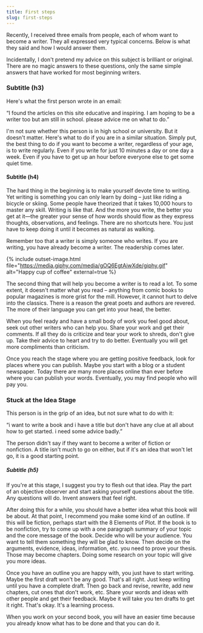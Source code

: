 ```yaml
---
title: First steps
slug: first-steps
---
```


Recently, I received three emails from people, each of whom want to become a writer. They all expressed very typical concerns. Below is what they said and how I would answer them.

Incidentally, I don't pretend my advice on this subject is brilliant or original. There are no magic answers to these questions, only the same simple answers that have worked for most beginning writers.

### Subtitle (h3)
 
Here's what the first person wrote in an email:

“I found the articles on this site educative and inspiring. I am hoping to be a writer too but am still in school. please advice me on what to do.”


I'm not sure whether this person is in high school or university. But it doesn't matter. Here's what to do if you are in a similar situation. Simply put, the best thing to do if you want to become a writer, regardless of your age, is to write regularly. Even if you write for just 10 minutes a day or one day a week. Even if you have to get up an hour before everyone else to get some quiet time.

#### Subtitle (h4)

The hard thing in the beginning is to make yourself devote time to writing. Yet writing is something you can only learn by doing – just like riding a bicycle or skiing. Some people have theorized that it takes 10,000 hours to master any skill. Writing is like that. And the more you write, the better you get at it—the greater your sense of how words should flow as they express thoughts, observations, and feelings. There are no shortcuts here. You just have to keep doing it until it becomes as natural as walking.

Remember too that a writer is simply someone who writes. If you are writing, you have already become a writer. The readership comes later.

{% include outset-image.html
  file="https://media.giphy.com/media/gOQ6EgtAiwXde/giphy.gif"
  alt="Happy cup of coffee"
  external=true
%}

The second thing that will help you become a writer is to read a lot. To some extent, it doesn't matter what you read – anything from comic books to popular magazines is more grist for the mill. However, it cannot hurt to delve into the classics. There is a reason the great poets and authors are revered. The more of their language you can get into your head, the better.

When you feel ready and have a small body of work you feel good about, seek out other writers who can help you. Share your work and get their comments. If all they do is criticize and tear your work to shreds, don't give up. Take their advice to heart and try to do better. Eventually you will get more compliments than criticism.

Once you reach the stage where you are getting positive feedback, look for places where you can publish. Maybe you start with a blog or a student newspaper. Today there are many more places online than ever before where you can publish your words. Eventually, you may find people who will pay you.

### Stuck at the Idea Stage

This person is in the grip of an idea, but not sure what to do with it:

“i want to write a book and i have a title but don't have any clue at all about how to get started. i need some advice badly.”

The person didn't say if they want to become a writer of fiction or nonfiction. A title isn't much to go on either, but if it's an idea that won't let go, it is a good starting point.

##### Subtitle (h5)

If you're at this stage, I suggest you try to flesh out that idea. Play the part of an objective observer and start asking yourself questions about the title. Any questions will do. Invent answers that feel right.

After doing this for a while, you should have a better idea what this book will be about. At that point, I recommend you make some kind of an outline. If this will be fiction, perhaps start with the 8 Elements of Plot. If the book is to be nonfiction, try to come up with a one paragraph summary of your topic and the core message of the book. Decide who will be your audience. You want to tell them something they will be glad to know. Then decide on the arguments, evidence, ideas, information, etc. you need to prove your thesis. Those may become chapters. Doing some research on your topic will give you more ideas.

Once you have an outline you are happy with, you just have to start writing. Maybe the first draft won't be any good. That's all right. Just keep writing until you have a complete draft. Then go back and revise, rewrite, add new chapters, cut ones that don't work, etc. Share your words and ideas with other people and get their feedback. Maybe it will take you ten drafts to get it right. That's okay. It's a learning process.

When you work on your second book, you will have an easier time because you already know what has to be done and that you can do it.